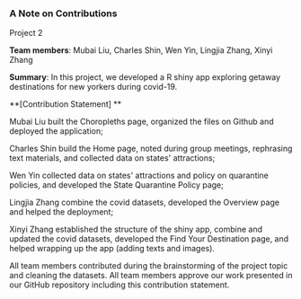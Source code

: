 ### A Note on Contributions

Project 2

**Team members**:  Mubai Liu, Charles Shin, Wen Yin, Lingjia Zhang, Xinyi Zhang

**Summary**: In this project, we developed a R shiny app exploring getaway destinations for new yorkers during covid-19. 

**[Contribution Statement] **

Mubai Liu built the Choropleths page, organized the files on Github and deployed the application;

Charles Shin build the Home page,  noted during group meetings, rephrasing text materials, and collected data on states' attractions;

Wen Yin collected data on states' attractions and policy on quarantine policies, and developed the State Quarantine Policy page;

Lingjia Zhang combine the covid datasets, developed the Overview page and helped the deployment;

Xinyi Zhang established the structure of the shiny app, combine and updated the covid datasets, developed the Find Your Destination page, and helped wrapping up the app (adding texts and images). 

All team members contributed during the brainstorming of the project topic and cleaning the datasets. All team members approve our work presented in our GitHub repository including this contribution statement.